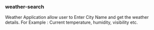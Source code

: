 ### weather-search
Weather Application allow user to Enter City Name and get the weather details. For Example : Current temperature, humidity, visibility etc.